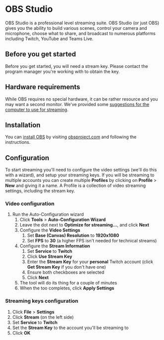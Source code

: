 # OBS Studio

OBS Studio is a professional level streaming suite. OBS Studio (or just OBS) gives you the ability to build various scenes, control your camera and microphone, choose what to share, and broadcast to numerous platforms including Twitch, YouTube and Teams Live.

## Before you get started

Before you get started, you will need a stream key. Please contact the program manager you're working with to obtain the key.

## Hardware requirements

While OBS requires no special hardware, it can be rather resource and you may want a second monitor. We've provided some [suggestions for the computer to use for streaming](hardware.md#Computer).

## Installation

You can [install OBS](https://obsproject.com/) by visiting [obsproject.com](https://obsproject.com) and following the instructions.

## Configuration

To start streaming you'll need to configure the video settings (we'll do this with a wizard), and setup your streaming keys. If you will be streaming to multiple accounts you can create multiple **Profiles** by clicking on **Profile** > **New** and giving it a name. A Profile is a collection of video streaming settings, including the stream key.

### Video configuration

1. Run the Auto-Configuration wizard
   1. Click **Tools** > **Auto-Configuration Wizard**
   2. Leave the dot next to **Optimize for streaming...**, and click **Next**
   3. Configure the **Video Settings**
      1. Set **Base (Canvas) Resolution** to **1920x1080**
      2. Set **FPS** to **30** (a higher FPS isn't needed for technical streams)
   4. Configure the **Stream Information**
      1. Set **Service** to **Twitch**
      2. Click **Use Stream Key**
      3. Enter the **Stream Key** for your **personal** Twitch account (click **Get Stream Key** if you don't have one)
      4. Ensure both checkboxes are selected
      5. Click **Next**
   5. The tool will do its thing for a couple of minutes
   6. When the too completes, click **Apply Settings**

### Streaming keys configuration

1. Click **File** > **Settings**
2. Click **Stream** (on the left side)
3. Set **Service** to **Twitch**
4. Set the **Stream Key** to the account you'll be streaming to
5. Click **OK**
